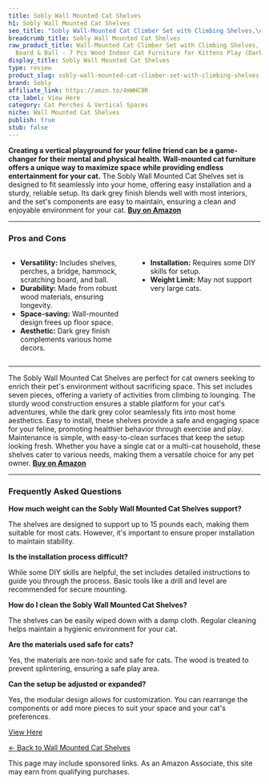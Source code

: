 ```yaml
---
title: Sobly Wall Mounted Cat Shelves
h1: Sobly Wall Mounted Cat Shelves
seo_title: "Sobly Wall-Mounted Cat Climber Set with Climbing Shelves,\u2026"
breadcrumb_title: Sobly Wall Mounted Cat Shelves
raw_product_title: Wall-Mounted Cat Climber Set with Climbing Shelves, Perches, Bridge,Hammock,Scratching
  Board & Ball - 7 Pcs Wood Indoor Cat Furniture for Kittens Play (Dark Grey)
display_title: Sobly Wall Mounted Cat Shelves
type: review
product_slug: sobly-wall-mounted-cat-climber-set-with-climbing-shelves-perches-bridge-01c7183d
brand: Sobly
affiliate_link: https://amzn.to/4mWHC8R
cta_label: View Here
category: Cat Perches & Vertical Spaces
niche: Wall Mounted Cat Shelves
publish: true
stub: false
---
```


<div id="intro" class="full-width">
  <p><strong>Creating a vertical playground for your feline friend can be a game-changer for their mental and physical health. Wall-mounted cat furniture offers a unique way to maximize space while providing endless entertainment for your cat.</strong> The Sobly Wall Mounted Cat Shelves set is designed to fit seamlessly into your home, offering easy installation and a sturdy, reliable setup. Its dark grey finish blends well with most interiors, and the set's components are easy to maintain, ensuring a clean and enjoyable environment for your cat. <a href="https://amzn.to/4mWHC8R" rel="nofollow sponsored noopener" target="_blank"><strong>Buy on Amazon</strong></a></p>
</div>

<hr />
<h3 id="pros-cons">Pros and Cons</h3>
<div class="pc-grid" style="display:grid;grid-template-columns:1fr 1fr;gap:16px;">
  <ul>
    <li><strong>Versatility:</strong> Includes shelves, perches, a bridge, hammock, scratching board, and ball.</li>
    <li><strong>Durability:</strong> Made from robust wood materials, ensuring longevity.</li>
    <li><strong>Space-saving:</strong> Wall-mounted design frees up floor space.</li>
    <li><strong>Aesthetic:</strong> Dark grey finish complements various home decors.</li>
  </ul>
  <ul>
    <li><strong>Installation:</strong> Requires some DIY skills for setup.</li>
    <li><strong>Weight Limit:</strong> May not support very large cats.</li>
  </ul>
</div>
<hr />

<div class="full-width">
  <p>The Sobly Wall Mounted Cat Shelves are perfect for cat owners seeking to enrich their pet's environment without sacrificing space. This set includes seven pieces, offering a variety of activities from climbing to lounging. The sturdy wood construction ensures a stable platform for your cat's adventures, while the dark grey color seamlessly fits into most home aesthetics. Easy to install, these shelves provide a safe and engaging space for your feline, promoting healthier behavior through exercise and play. Maintenance is simple, with easy-to-clean surfaces that keep the setup looking fresh. Whether you have a single cat or a multi-cat household, these shelves cater to various needs, making them a versatile choice for any pet owner. <a href="https://amzn.to/4mWHC8R" rel="nofollow sponsored noopener" target="_blank"><strong>Buy on Amazon</strong></a></p>
</div>

<hr />
<h3 id="faqs">Frequently Asked Questions</h3>

<p><strong>How much weight can the Sobly Wall Mounted Cat Shelves support?</strong></p>
<p>The shelves are designed to support up to 15 pounds each, making them suitable for most cats. However, it's important to ensure proper installation to maintain stability.</p>

<p><strong>Is the installation process difficult?</strong></p>
<p>While some DIY skills are helpful, the set includes detailed instructions to guide you through the process. Basic tools like a drill and level are recommended for secure mounting.</p>

<p><strong>How do I clean the Sobly Wall Mounted Cat Shelves?</strong></p>
<p>The shelves can be easily wiped down with a damp cloth. Regular cleaning helps maintain a hygienic environment for your cat.</p>

<p><strong>Are the materials used safe for cats?</strong></p>
<p>Yes, the materials are non-toxic and safe for cats. The wood is treated to prevent splintering, ensuring a safe play area.</p>

<p><strong>Can the setup be adjusted or expanded?</strong></p>
<p>Yes, the modular design allows for customization. You can rearrange the components or add more pieces to suit your space and your cat's preferences.</p>
<p><a class="btn" href="https://amzn.to/4mWHC8R" target="_blank" rel="nofollow sponsored noopener">View Here</a></p>
<p><a href="/roundups/cat-perches-vertical-spaces/wall-mounted-cat-shelves/">← Back to Wall Mounted Cat Shelves</a></p>
<aside class="disclosure">This page may include sponsored links. As an Amazon Associate, this site may earn from qualifying purchases.</aside>
